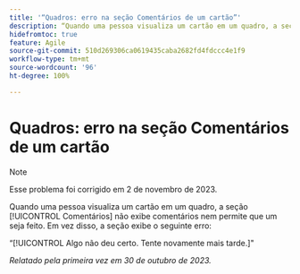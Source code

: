 ```yaml
---
title: '“Quadros: erro na seção Comentários de um cartão”'
description: “Quando uma pessoa visualiza um cartão em um quadro, a seção [!UICONTROL Comentários] não exibe comentários nem permite que um seja feito. Em vez disso, a seção exibe um erro.”
hidefromtoc: true
feature: Agile
source-git-commit: 510d269306ca0619435caba2682fd4fdccc4e1f9
workflow-type: tm+mt
source-wordcount: '96'
ht-degree: 100%

---
```



# Quadros: erro na seção Comentários de um cartão

>[!NOTE]
>
>Esse problema foi corrigido em 2 de novembro de 2023.

Quando uma pessoa visualiza um cartão em um quadro, a seção [!UICONTROL Comentários] não exibe comentários nem permite que um seja feito. Em vez disso, a seção exibe o seguinte erro:

“[!UICONTROL Algo não deu certo. Tente novamente mais tarde.]&quot;

_Relatado pela primeira vez em 30 de outubro de 2023._
